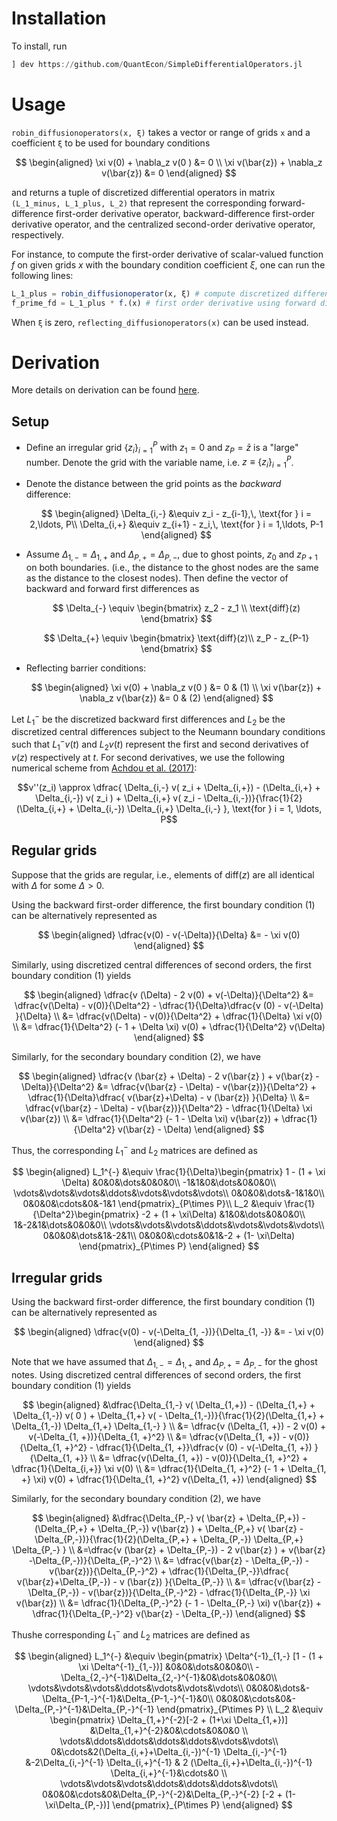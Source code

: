 ﻿Installation
=====
To install, run
```julia
] dev https://github.com/QuantEcon/SimpleDifferentialOperators.jl
```

Usage 
=====
`robin_diffusionoperators(x, ξ)` takes a vector or range of grids `x` and a coefficient `ξ` to be used for boundary conditions

$$
\begin{aligned}
    \xi v(0) + \nabla_z v(0 ) &= 0 \\
    \xi v(\bar{z}) + \nabla_z v(\bar{z}) &= 0
\end{aligned}
$$
 
and returns a tuple of discretized differential operators in matrix `(L_1_minus, L_1_plus, L_2)` that represent the corresponding forward-difference first-order derivative operator, backward-difference first-order derivative operator, and the centralized second-order derivative operator, respectively. 

For instance, to compute the first-order derivative of scalar-valued function $f$ on given grids $x$ with the boundary condition coefficient $ξ$, one can run the following lines:

```julia
L_1_plus = robin_diffusionoperator(x, ξ) # compute discretized differential operator
f_prime_fd = L_1_plus * f.(x) # first order derivative using forward difference
```

When `ξ` is zero, `reflecting_diffusionoperators(x)` can be used instead.


Derivation
=====
More details on derivation can be found [here](https://github.com/ubcecon/computing_and_datascience/blob/master/continuous_time_methods/notes/differential-operator-on-irregular-grids.tex).

Setup
-------------

-   Define an irregular grid $\{z_i\}_{i=1}^P$ with $z_1 = 0$ and
    $z_P = \bar{z}$ is a "large" number. Denote the grid with the
    variable name, i.e. $z \equiv \{z_i\}_{i=1}^P$.

-   Denote the distance between the grid points as the *backward*
    difference:

    $$
    \begin{aligned}
        \Delta_{i,-} &\equiv z_i - z_{i-1},\, \text{for } i = 2,\ldots, P\\
        \Delta_{i,+} &\equiv z_{i+1} - z_i,\, \text{for } i = 1,\ldots, P-1
    \end{aligned}
    $$

-   Assume $\Delta_{1, -} = \Delta_{1, +}$ and
    $\Delta_{P, +} = \Delta_{P, -}$, due to ghost points, $z_0$ and
    $z_{P+1}$ on both boundaries. (i.e., the distance to the ghost nodes
    are the same as the distance to the closest nodes). Then define the
    vector of backward and forward first differences as 

    $$
        \Delta_{-} \equiv \begin{bmatrix} z_2 - z_1 \\
        \text{diff}(z)
        \end{bmatrix}
    $$

    $$
        \Delta_{+} \equiv \begin{bmatrix} \text{diff}(z)\\
        z_P - z_{P-1}
        \end{bmatrix}
    $$
    

-   Reflecting barrier conditions: 

    $$
    \begin{aligned}
        \xi v(0) + \nabla_z v(0 ) &= 0 & (1) \\
        \xi v(\bar{z}) + \nabla_z v(\bar{z}) &= 0 & (2)
    \end{aligned}
    $$
    
Let $L_1^{-}$ be the discretized backward first differences and $L_2$
be the discretized central differences subject to the Neumann boundary
conditions such that $L_1^{-} v(t)$ and $L_2 v(t)$ represent the first
and second derivatives of $v(z)$ respectively at $t$. For second
derivatives, we use the following numerical scheme from [Achdou et al.
(2017)](http://www.princeton.edu/~moll/HACT.pdf):

$$v''(z_i) \approx \dfrac{ \Delta_{i,-} v( z_i + \Delta_{i,+}) - (\Delta_{i,+} + \Delta_{i,-}) v( z_i ) + \Delta_{i,+} v( z_i - \Delta_{i,-})}{\frac{1}{2}(\Delta_{i,+} + \Delta_{i,-}) \Delta_{i,+} \Delta_{i,-} }, \text{for } i = 1, \ldots, P$$

Regular grids
-------------

Suppose that the grids are regular, i.e., elements of $\text{diff}(z)$
are all identical with $\Delta$ for some $\Delta > 0$.

Using the backward first-order difference, the first boundary condition $(1)$ can be
alternatively represented as 

$$
\begin{aligned}
\dfrac{v(0) - v(-\Delta)}{\Delta} &= - \xi v(0)
\end{aligned}
$$

Similarly, using discretized central differences of second orders,
the first boundary condition $(1)$ yields

$$
\begin{aligned}
\dfrac{v (\Delta) - 2 v(0) + v(-\Delta)}{\Delta^2} &=   \dfrac{v(\Delta) - v(0)}{\Delta^2} - \dfrac{1}{\Delta}\dfrac{v (0) - v(-\Delta) }{\Delta}  \\
&= \dfrac{v(\Delta) - v(0)}{\Delta^2} + \dfrac{1}{\Delta} \xi v(0)  \\ 
&= \dfrac{1}{\Delta^2}  (- 1 + \Delta \xi) v(0)  + \dfrac{1}{\Delta^2}  v(\Delta)  
\end{aligned}
$$

Similarly, for the secondary boundary condition $(2)$, we have 

$$
\begin{aligned}
\dfrac{v (\bar{z} + \Delta) - 2 v(\bar{z} ) + v(\bar{z} -\Delta)}{\Delta^2} &=   \dfrac{v(\bar{z} - \Delta) - v(\bar{z})}{\Delta^2} + \dfrac{1}{\Delta}\dfrac{ v(\bar{z}+\Delta) - v (\bar{z}) }{\Delta}  \\
&= \dfrac{v(\bar{z} - \Delta) - v(\bar{z})}{\Delta^2}  - \dfrac{1}{\Delta} \xi v(\bar{z})  \\ 
&= \dfrac{1}{\Delta^2}  (- 1 - \Delta \xi) v(\bar{z})  + \dfrac{1}{\Delta^2}  v(\bar{z} - \Delta)  
\end{aligned}
$$
 
Thus, the corresponding $L_1^{-}$ and $L_2$ matrices are defined as

$$
\begin{aligned}
L_1^{-} &\equiv \frac{1}{\Delta}\begin{pmatrix}
1 - (1 + \xi \Delta) &0&0&\dots&0&0&0\\
-1&1&0&\dots&0&0&0\\
\vdots&\vdots&\vdots&\ddots&\vdots&\vdots&\vdots\\
0&0&0&\dots&-1&1&0\\
0&0&0&\cdots&0&-1&1
\end{pmatrix}_{P\times P}\\
L_2 &\equiv \frac{1}{\Delta^2}\begin{pmatrix}
-2 + (1 + \xi\Delta) &1&0&\dots&0&0&0\\
1&-2&1&\dots&0&0&0\\
\vdots&\vdots&\vdots&\ddots&\vdots&\vdots&\vdots\\
0&0&0&\dots&1&-2&1\\
0&0&0&\cdots&0&1&-2 + (1- \xi\Delta)
\end{pmatrix}_{P\times P}
\end{aligned}
$$

Irregular grids
---------------

Using the backward first-order difference, the first boundary condition $(1)$ can be
alternatively represented as 

$$
\begin{aligned}
\dfrac{v(0) - v(-\Delta_{1, -})}{\Delta_{1, -}} &= - \xi v(0)
\end{aligned}
$$

Note that we have assumed that $\Delta_{1,-} = \Delta_{1,+}$ and
$\Delta_{P,+} = \Delta_{P,-}$ for the ghost notes. Using discretized
central differences of second orders, the first boundary condition $(1)$ yields

$$
\begin{aligned}
&\dfrac{\Delta_{1,-} v( \Delta_{1,+}) - (\Delta_{1,+} + \Delta_{1,-}) v( 0 ) + \Delta_{1,+}  v( - \Delta_{1,-})}{\frac{1}{2}(\Delta_{1,+} + \Delta_{1,-}) \Delta_{1,+} \Delta_{1,-} } \\
&=
\dfrac{v (\Delta_{1, +}) - 2 v(0) + v(-\Delta_{1, +})}{\Delta_{1, +}^2} \\ &= \dfrac{v(\Delta_{1, +}) - v(0)}{\Delta_{1, +}^2} - \dfrac{1}{\Delta_{1, +}}\dfrac{v (0) - v(-\Delta_{1, +}) }{\Delta_{1, +}}  \\
&= \dfrac{v(\Delta_{1, +}) - v(0)}{\Delta_{1, +}^2} + \dfrac{1}{\Delta_{i,+}} \xi v(0)  \\ 
&= \dfrac{1}{\Delta_{1, +}^2}  (- 1 + \Delta_{1, +} \xi) v(0)  + \dfrac{1}{\Delta_{1, +}^2}  v(\Delta_{1, +})  
\end{aligned}
$$

Similarly, for the secondary boundary condition $(2)$, we have 

$$
\begin{aligned}
&\dfrac{\Delta_{P,-} v( \bar{z} + \Delta_{P,+}) - (\Delta_{P,+} + \Delta_{P,-}) v(\bar{z} ) + \Delta_{P,+}  v( \bar{z} - \Delta_{P,-})}{\frac{1}{2}(\Delta_{P,+} + \Delta_{P,-}) \Delta_{P,+} \Delta_{P,-} } \\
&=\dfrac{v (\bar{z} + \Delta_{P,-}) - 2 v(\bar{z} ) + v(\bar{z} -\Delta_{P,-})}{\Delta_{P,-}^2} \\
&=   \dfrac{v(\bar{z} - \Delta_{P,-}) - v(\bar{z})}{\Delta_{P,-}^2} + \dfrac{1}{\Delta_{P,-}}\dfrac{ v(\bar{z}+\Delta_{P,-}) - v (\bar{z}) }{\Delta_{P,-}}  \\
&= \dfrac{v(\bar{z} - \Delta_{P,-}) - v(\bar{z})}{\Delta_{P,-}^2}  - \dfrac{1}{\Delta_{P,-}} \xi v(\bar{z})  \\ 
&= \dfrac{1}{\Delta_{P,-}^2}  (- 1 - \Delta_{P,-} \xi) v(\bar{z})  + \dfrac{1}{\Delta_{P,-}^2}  v(\bar{z} - \Delta_{P,-})  
\end{aligned}
$$

Thushe corresponding $L_1^{-}$ and $L_2$ matrices are defined as

$$
\begin{aligned}
L_1^{-} &\equiv \begin{pmatrix}
\Delta^{-1}_{1,-} [1 - (1 + \xi \Delta^{-1}_{1,-})] &0&0&\dots&0&0&0\\
-\Delta_{2,-}^{-1}&\Delta_{2,-}^{-1}&0&\dots&0&0&0\\
\vdots&\vdots&\vdots&\ddots&\vdots&\vdots&\vdots\\
0&0&0&\dots&-\Delta_{P-1,-}^{-1}&\Delta_{P-1,-}^{-1}&0\\
0&0&0&\cdots&0&-\Delta_{P,-}^{-1}&\Delta_{P,-}^{-1}
\end{pmatrix}_{P\times P} \\
L_2 &\equiv \begin{pmatrix}
\Delta_{1,+}^{-2}[-2 + (1+\xi \Delta_{1,+})] &\Delta_{1,+}^{-2}&0&\cdots&0&0&0 \\
\vdots&\ddots&\ddots&\ddots&\ddots&\vdots&\vdots\\
0&\cdots&2(\Delta_{i,+}+\Delta_{i,-})^{-1} \Delta_{i,-}^{-1} &-2\Delta_{i,-}^{-1} \Delta_{i,+}^{-1}  & 2 (\Delta_{i,+}+\Delta_{i,-})^{-1} \Delta_{i,+}^{-1}&\cdots&0 \\
\vdots&\vdots&\vdots&\ddots&\ddots&\ddots&\vdots\\
0&0&0&\cdots&0&\Delta_{P,-}^{-2}&\Delta_{P,-}^{-2} [-2 + (1- \xi\Delta_{P,-})]
\end{pmatrix}_{P\times P}
\end{aligned}
$$
